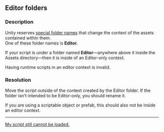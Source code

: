 ## Editor folders
### Description
Unity reserves [special folder names](https://docs.unity3d.com/Manual/SpecialFolders.html) that change the context of the assets contained within them.  
One of these folder names is **Editor**.  

If your script is under a folder named **Editor**—anywhere above it inside the Assets directory—then it is inside of an Editor-only context.  

Having runtime scripts in an editor context is invalid.  


### Resolution
Move the script outside of the context created by the Editor folder. If the folder isn't intended to be Editor-only, you should rename it.  

If you are using a scriptable object or prefab, this should also not be inside an editor context.  

---  
[My script still cannot be loaded.](General%20Advice.md)